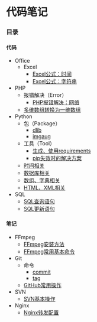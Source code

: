 # 代码笔记


### 目录

#### 代码

- Office
  - Excel
    - [Excel公式：时间](Code/Office/Excel/Excel公式：时间)
    - [Excel公式：字符串](Code/Office/Excel/Excel公式：字符串)
- PHP
  - 报错解决（Error）
    - [PHP报错解决：网络](Code/PHP/Error/PHP报错解决：网络)
  - [多维数组转换为一维数组](https://github.com/zhangpeng96/Coding-Notebook/blob/master/Code/PHP/多维数组转换为一维数组.php)
- Python
  - 包（Package）
    - [dlib](Code/Python/Package/dlib)
    - [imgaug](Code/Python/Package/imgaug)
  - 工具（Tool）
    - [生成、使用requirements](Code/Python/Tool/生成、使用requirements)
    - [pip失效时的解决方案](Code/Python/Tool/pip失效时的解决方案.md)
  - [时间相关](Code/Python/时间相关)
  - [数据库相关](Code/Python/数据库相关)
  - [数组、字典相关](Code/Python/数组、字典相关)
  - [HTML、XML相关](Code/Python/HTML、XML相关)
- SQL
  - [SQL查询语句](Code/SQL/SQL查询语句)
  - [SQL更新语句](Code/SQL/SQL更新语句)

#### 笔记

- FFmpeg
  - [FFmpeg安装方法](Note/FFmpeg/FFmpeg安装方法)
  - [FFmpeg常用基本命令](Note/FFmpeg/FFmpeg常用基本命令)
- Git
  - 命令
    - [commit](Note/Git/命令/commit)
    - [tag](Note/Git/命令/tag)
  - [GitHub常用操作](Note/Git/GitHub常用操作)
- SVN
  - [SVN基本操作](Note/SVN/SVN基本操作)
- Nginx
  - [Nginx转发配置](Note/Nginx/Nginx转发配置)
